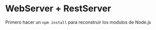 # WebServer + RestServer

Primero hacer un ```npm install``` para reconstruir los modulos de Node.js